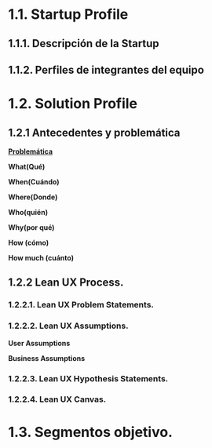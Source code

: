 
# 1.1. Startup Profile

## 1.1.1. Descripción de la Startup
 
## 1.1.2. Perfiles de integrantes del equipo

# 1.2. Solution Profile

## 1.2.1 Antecedentes y problemática

<u>**Problemática**</u>

**What(Qué)**


**When(Cuándo)**


**Where(Donde)**


**Who(quién)**


**Why(por qué)**


**How (cómo)**

**How much (cuánto)**
 
## 1.2.2 Lean UX Process.

### 1.2.2.1. Lean UX Problem Statements.
 
### 1.2.2.2. Lean UX Assumptions.
**User Assumptions**
 
**Business Assumptions**
 
### 1.2.2.3. Lean UX Hypothesis Statements.

 
### 1.2.2.4. Lean UX Canvas.

 
# 1.3. Segmentos objetivo.
 
